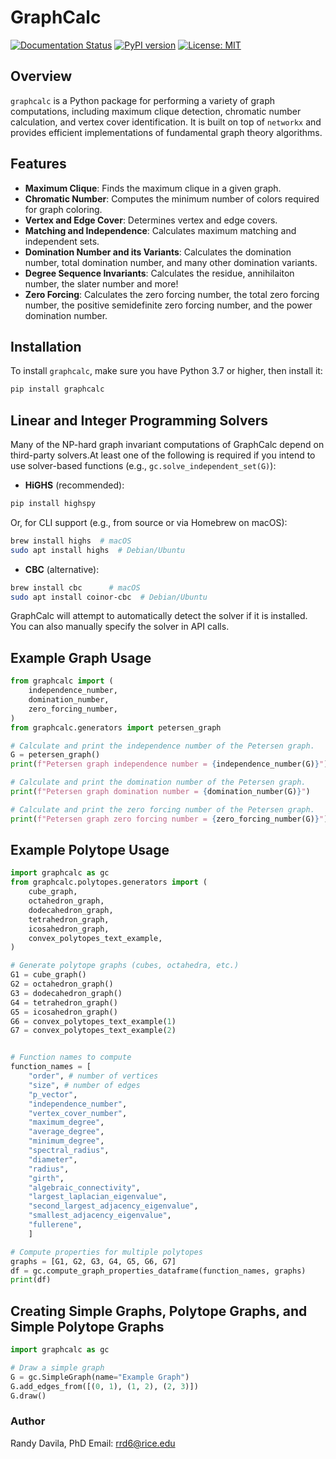 # GraphCalc

[![Documentation Status](https://readthedocs.org/projects/graphcalc/badge/?version=latest)](https://graphcalc.readthedocs.io/en/latest/?badge=latest)
[![PyPI version](https://badge.fury.io/py/graphcalc.svg)](https://pypi.org/project/graphcalc/)
[![License: MIT](https://img.shields.io/badge/License-MIT-yellow.svg)](https://opensource.org/licenses/MIT)

## Overview

`graphcalc` is a Python package for performing a variety of graph computations, including maximum clique detection, chromatic number calculation, and vertex cover identification. It is built on top of `networkx` and provides efficient implementations of fundamental graph theory algorithms.

## Features

- **Maximum Clique**: Finds the maximum clique in a given graph.
- **Chromatic Number**: Computes the minimum number of colors required for graph coloring.
- **Vertex and Edge Cover**: Determines vertex and edge covers.
- **Matching and Independence**: Calculates maximum matching and independent sets.
- **Domination Number and its Variants**: Calculates the domination number, total domination number, and many other domination variants.
- **Degree Sequence Invariants**: Calculates the residue, annihilaiton number, the slater number and more!
- **Zero Forcing**: Calculates the zero forcing number, the total zero forcing number, the positive semidefinite zero forcing number, and the power domination number.

## Installation

To install `graphcalc`, make sure you have Python 3.7 or higher, then install it:

```bash
pip install graphcalc
```

## Linear and Integer Programming Solvers

Many of the NP-hard graph invariant computations of GraphCalc depend on third-party solvers.At least one of the following is required if you intend to use solver-based functions (e.g., `gc.solve_independent_set(G)`):

- **HiGHS** (recommended):

```bash
pip install highspy
```

Or, for CLI support (e.g., from source or via Homebrew on macOS):

```bash
brew install highs  # macOS
sudo apt install highs  # Debian/Ubuntu
```

- **CBC** (alternative):

```bash
brew install cbc      # macOS
sudo apt install coinor-cbc  # Debian/Ubuntu
```

GraphCalc will attempt to automatically detect the solver if it is installed. You can also manually specify the solver in API calls.

## Example Graph Usage

```python
from graphcalc import (
    independence_number,
    domination_number,
    zero_forcing_number,
)
from graphcalc.generators import petersen_graph

# Calculate and print the independence number of the Petersen graph.
G = petersen_graph()
print(f"Petersen graph independence number = {independence_number(G)}")

# Calculate and print the domination number of the Petersen graph.
print(f"Petersen graph domination number = {domination_number(G)}")

# Calculate and print the zero forcing number of the Petersen graph.
print(f"Petersen graph zero forcing number = {zero_forcing_number(G)}")
```

## Example Polytope Usage

```python
import graphcalc as gc
from graphcalc.polytopes.generators import (
    cube_graph,
    octahedron_graph,
    dodecahedron_graph,
    tetrahedron_graph,
    icosahedron_graph,
    convex_polytopes_text_example,
)

# Generate polytope graphs (cubes, octahedra, etc.)
G1 = cube_graph()
G2 = octahedron_graph()
G3 = dodecahedron_graph()
G4 = tetrahedron_graph()
G5 = icosahedron_graph()
G6 = convex_polytopes_text_example(1)
G7 = convex_polytopes_text_example(2)


# Function names to compute
function_names = [
    "order", # number of vertices
    "size", # number of edges
    "p_vector",
    "independence_number",
    "vertex_cover_number",
    "maximum_degree",
    "average_degree",
    "minimum_degree",
    "spectral_radius",
    "diameter",
    "radius",
    "girth",
    "algebraic_connectivity",
    "largest_laplacian_eigenvalue",
    "second_largest_adjacency_eigenvalue",
    "smallest_adjacency_eigenvalue",
    "fullerene",
    ]

# Compute properties for multiple polytopes
graphs = [G1, G2, G3, G4, G5, G6, G7]
df = gc.compute_graph_properties_dataframe(function_names, graphs)
print(df)
```

## Creating Simple Graphs, Polytope Graphs, and Simple Polytope Graphs

```python
import graphcalc as gc

# Draw a simple graph
G = gc.SimpleGraph(name="Example Graph")
G.add_edges_from([(0, 1), (1, 2), (2, 3)])
G.draw()
```

### Author

Randy Davila, PhD
Email: <rrd6@rice.edu>
